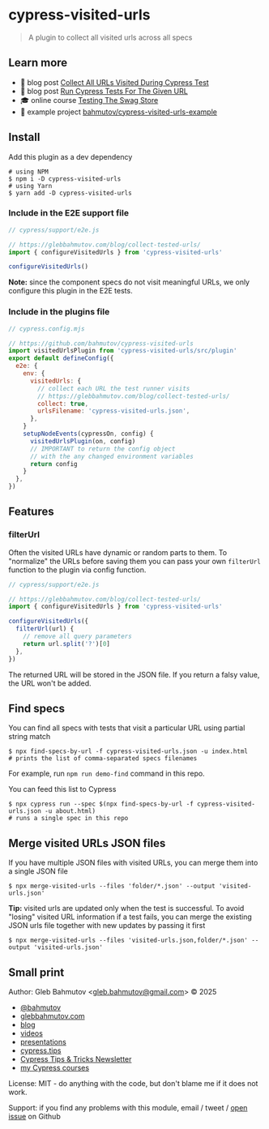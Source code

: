 # cypress-visited-urls

> A plugin to collect all visited urls across all specs

## Learn more

- 📝 blog post [Collect All URLs Visited During Cypress Test](https://glebbahmutov.com/blog/collect-tested-urls/)
- 📝 blog post [Run Cypress Tests For The Given URL](https://glebbahmutov.com/blog/run-cypress-tests-for-the-given-url/)
- 🎓 online course [Testing The Swag Store](https://cypress.tips/courses/swag-store)
- 🎁 example project [bahmutov/cypress-visited-urls-example](https://github.com/bahmutov/cypress-visited-urls-example)

## Install

Add this plugin as a dev dependency

```
# using NPM
$ npm i -D cypress-visited-urls
# using Yarn
$ yarn add -D cypress-visited-urls
```

### Include in the E2E support file

```js
// cypress/support/e2e.js

// https://glebbahmutov.com/blog/collect-tested-urls/
import { configureVisitedUrls } from 'cypress-visited-urls'

configureVisitedUrls()
```

**Note:** since the component specs do not visit meaningful URLs, we only configure this plugin in the E2E tests.

### Include in the plugins file

```js
// cypress.config.mjs

// https://github.com/bahmutov/cypress-visited-urls
import visitedUrlsPlugin from 'cypress-visited-urls/src/plugin'
export default defineConfig({
  e2e: {
    env: {
      visitedUrls: {
        // collect each URL the test runner visits
        // https://glebbahmutov.com/blog/collect-tested-urls/
        collect: true,
        urlsFilename: 'cypress-visited-urls.json',
      },
    }
    setupNodeEvents(cypressOn, config) {
      visitedUrlsPlugin(on, config)
      // IMPORTANT to return the config object
      // with the any changed environment variables
      return config
    }
  },
})
```

## Features

### filterUrl

Often the visited URLs have dynamic or random parts to them. To "normalize" the URLs before saving them you can pass your own `filterUrl` function to the plugin via config function.

```js
// cypress/support/e2e.js

// https://glebbahmutov.com/blog/collect-tested-urls/
import { configureVisitedUrls } from 'cypress-visited-urls'

configureVisitedUrls({
  filterUrl(url) {
    // remove all query parameters
    return url.split('?')[0]
  },
})
```

The returned URL will be stored in the JSON file. If you return a falsy value, the URL won't be added.

## Find specs

You can find all specs with tests that visit a particular URL using partial string match

```
$ npx find-specs-by-url -f cypress-visited-urls.json -u index.html
# prints the list of comma-separated specs filenames
```

For example, run `npm run demo-find` command in this repo.

You can feed this list to Cypress

```
$ npx cypress run --spec $(npx find-specs-by-url -f cypress-visited-urls.json -u about.html)
# runs a single spec in this repo
```

## Merge visited URLs JSON files

If you have multiple JSON files with visited URLs, you can merge them into a single JSON file

```
$ npx merge-visited-urls --files 'folder/*.json' --output 'visited-urls.json'
```

**Tip:** visited urls are updated only when the test is successful. To avoid "losing" visited URL information if a test fails, you can merge the existing JSON urls file together with new updates by passing it first

```
$ npx merge-visited-urls --files 'visited-urls.json,folder/*.json' --output 'visited-urls.json'
```

## Small print

Author: Gleb Bahmutov &lt;gleb.bahmutov@gmail.com&gt; &copy; 2025

- [@bahmutov](https://twitter.com/bahmutov)
- [glebbahmutov.com](https://glebbahmutov.com)
- [blog](https://glebbahmutov.com/blog)
- [videos](https://www.youtube.com/glebbahmutov)
- [presentations](https://slides.com/bahmutov)
- [cypress.tips](https://cypress.tips)
- [Cypress Tips & Tricks Newsletter](https://cypresstips.substack.com/)
- [my Cypress courses](https://cypress.tips/courses)

License: MIT - do anything with the code, but don't blame me if it does not work.

Support: if you find any problems with this module, email / tweet /
[open issue](https://github.com/bahmutov/cypress-visited-urls/issues) on Github
